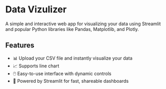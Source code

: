 # Data Vizulizer

A simple and interactive web app for visualizing your data using Streamlit and popular Python libraries like Pandas, Matplotlib, and Plotly.

## Features
- 📊 Upload your CSV file and instantly visualize your data
- 📈 Supports line chart
- 🖱️ Easy-to-use interface with dynamic controls
- 🚀 Powered by Streamlit for fast, shareable dashboards


